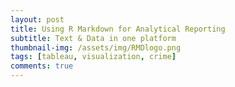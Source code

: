 ```yaml
---
layout: post
title: Using R Markdown for Analytical Reporting
subtitle: Text & Data in one platform
thumbnail-img: /assets/img/RMDlogo.png
tags: [tableau, visualization, crime]
comments: true
---
```

